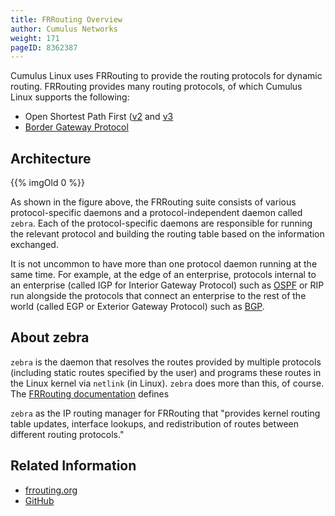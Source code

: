 ```yaml
---
title: FRRouting Overview
author: Cumulus Networks
weight: 171
pageID: 8362387
---
```

Cumulus Linux uses FRRouting to provide the routing protocols for
dynamic routing. FRRouting provides many routing protocols, of which
Cumulus Linux supports the following:

  - Open Shortest Path First
    ([v2](/cumulus-linux-36/Layer-3/Open-Shortest-Path-First-OSPF-Protocol/)
    and
    [v3](/cumulus-linux-36/Layer-3/Open-Shortest-Path-First-v3-OSPFv3-Protocol/)
  - [Border Gateway Protocol](/cumulus-linux-36/Layer-3/Border-Gateway-Protocol-BGP/)

## Architecture

{{% imgOld 0 %}}

As shown in the figure above, the FRRouting suite consists of various
protocol-specific daemons and a protocol-independent daemon called
`zebra`. Each of the protocol-specific daemons are responsible for
running the relevant protocol and building the routing table based on
the information exchanged.

It is not uncommon to have more than one protocol daemon running at the
same time. For example, at the edge of an enterprise, protocols internal
to an enterprise (called IGP for Interior Gateway Protocol) such as
[OSPF](/cumulus-linux-36/Layer-3/Open-Shortest-Path-First-OSPF-Protocol/)
or RIP run alongside the protocols that connect an enterprise to the
rest of the world (called EGP or Exterior Gateway Protocol) such as
[BGP](/cumulus-linux-36/Layer-3/Border-Gateway-Protocol-BGP).

## About zebra

`zebra` is the daemon that resolves the routes provided by multiple
protocols (including static routes specified by the user) and programs
these routes in the Linux kernel via `netlink` (in Linux). `zebra` does
more than this, of course. The 
[FRRouting documentation](https://frrouting.org/user-guide/zebra.html) defines

`zebra` as the IP routing manager for FRRouting that "provides kernel
routing table updates, interface lookups, and redistribution of routes
between different routing protocols."

## Related Information

  - [frrouting.org](https://frrouting.org)
  - [GitHub](https://github.com/FRRouting/frr)
